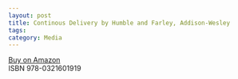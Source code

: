 ```yaml
---
layout: post
title: Continous Delivery by Humble and Farley, Addison-Wesley
tags: 
category: Media
---
```



[Buy on Amazon](https://www.amazon.com/Continuous-Delivery-Deployment-Automation-Addison-Wesley/dp/0321601912)  
ISBN 978-0321601919
